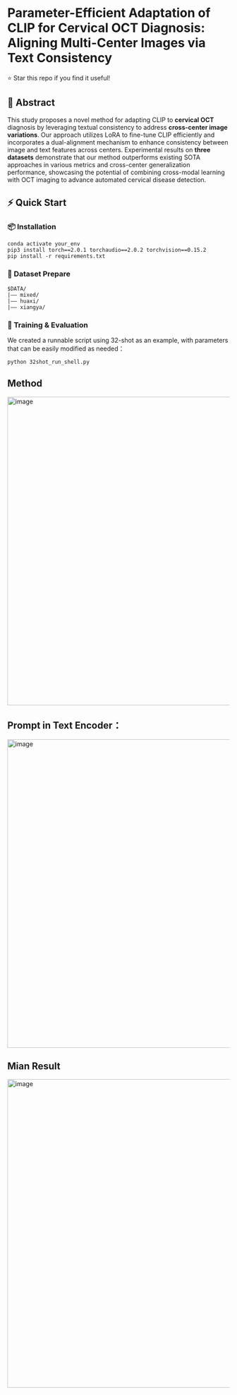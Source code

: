 # Parameter-Efficient Adaptation of CLIP for Cervical OCT Diagnosis: Aligning Multi-Center Images via Text Consistency

⭐ Star this repo if you find it useful!

## 📝 Abstract

This study proposes a novel method for adapting CLIP to **cervical OCT** diagnosis by leveraging textual consistency to address **cross-center image variations**. Our approach utilizes LoRA to fine-tune CLIP efficiently and incorporates a dual-alignment mechanism to enhance consistency between image and text features across centers. Experimental results on **three datasets** demonstrate that our method outperforms existing SOTA approaches in various metrics and cross-center generalization performance, showcasing the potential of combining cross-modal learning with OCT imaging to advance automated cervical disease detection. 

## ⚡️ Quick Start

### 📦 Installation

```
conda activate your_env
pip3 install torch==2.0.1 torchaudio==2.0.2 torchvision==0.15.2
pip install -r requirements.txt  
```

### 📁 Dataset Prepare

```
$DATA/
|–– mixed/
|–– huaxi/
|–– xiangya/
```

### 🚀 Training & Evaluation

We created a runnable script using 32-shot as an example, with parameters that can be easily modified as needed：
```
python 32shot_run_shell.py
```
## Method

<img src="https://github.com/user-attachments/assets/4d89936f-b93b-4317-a099-4a0d1b85b61f" alt="image" width="700"/>



## Prompt in Text Encoder：

<img src="https://github.com/user-attachments/assets/9d869c94-b3ef-41f3-8f75-3a8af6d74511" alt="image" width="700"/>

## Mian Result

<img src="https://github.com/user-attachments/assets/2c497714-f92f-4b9f-aa11-0e53849d32d8" alt="image" width="700"/>


